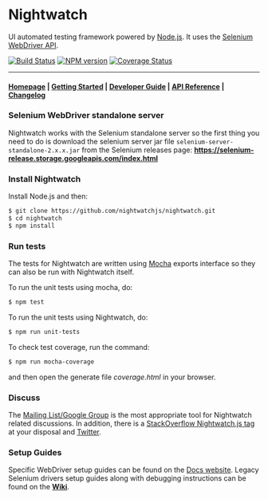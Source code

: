 # Nightwatch

UI automated testing framework powered by [Node.js](http://nodejs.org/). It uses the [Selenium WebDriver API](https://github.com/SeleniumHQ/selenium/wiki/JsonWireProtocol).

[![Build Status](https://travis-ci.org/nightwatchjs/nightwatch.svg?branch=master)](https://travis-ci.org/nightwatchjs/nightwatch) [![NPM version](https://badge.fury.io/js/nightwatch.png)](http://badge.fury.io/js/nightwatch) [![Coverage Status](https://coveralls.io/repos/nightwatchjs/nightwatch/badge.svg?branch=master&service=github)](https://coveralls.io/github/nightwatchjs/nightwatch?branch=master)

***

#### [Homepage](http://nightwatchjs.org) | [Getting Started](http://nightwatchjs.org/gettingstarted) | [Developer Guide](http://nightwatchjs.org/guide) | [API Reference](http://nightwatchjs.org/api) | [Changelog](https://github.com/nightwatchjs/nightwatch/releases)

### Selenium WebDriver standalone server
Nightwatch works with the Selenium standalone server so the first thing you need to do is download the selenium server jar file `selenium-server-standalone-2.x.x.jar` from the Selenium releases page:
**https://selenium-release.storage.googleapis.com/index.html**

### Install Nightwatch

Install Node.js and then:
```sh
$ git clone https://github.com/nightwatchjs/nightwatch.git
$ cd nightwatch
$ npm install
```

### Run tests
The tests for Nightwatch are written using [Mocha](http://mochajs.org/) exports interface so they can also be run with Nightwatch itself.

To run the unit tests using mocha, do:

```sh
$ npm test
```

To run the unit tests using Nightwatch, do:

```sh
$ npm run unit-tests
```

To check test coverage, run the command:

```sh
$ npm run mocha-coverage
```
and then open the generate file _coverage.html_ in your browser.

### Discuss
The [Mailing List/Google Group](https://groups.google.com/forum/#!forum/nightwatchjs) is the most appropriate tool for Nightwatch related discussions. In addition, there is a [StackOverflow Nightwatch.js tag](http://stackoverflow.com/questions/tagged/nightwatch.js) at your disposal and [Twitter](https://twitter.com/nightwatchjs).

### Setup Guides
Specific WebDriver setup guides can be found on the [Docs website](http://nightwatchjs.org/gettingstarted/#browser-drivers-setup). 
Legacy Selenium drivers setup guides along with debugging instructions can be found on the [**Wiki**](https://github.com/nightwatchjs/nightwatch/wiki).


